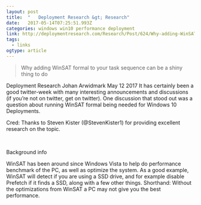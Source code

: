 ```yaml
---
layout: post 
title:  "	Deployment Research &gt; Research" 
date:   2017-05-14T07:25:51.993Z 
categories: windows win10 performance deployment
link: http://deploymentresearch.com/Research/Post/624/Why-adding-WinSAT-formal-to-your-task-sequence-can-be-a-shiny-thing-to-do 
tags:
  - links
ogtype: article 
---
```


> Why adding WinSAT formal to your task sequence can be a shiny thing to do

Deployment Research
Johan Arwidmark
May
12
2017
It has certainly been a good twitter-week with many interesting announcements and discussions (if you’re not on twitter, get on twitter). One discussion that stood out was a question about running WinSAT formal being needed for Windows 10 Deployments.

Cred: Thanks to Steven Kister (@StevenKister1) for providing excellent research on the topic.

 

Background info

WinSAT has been around since Windows Vista to help do performance benchmark of the PC, as well as optimize the system. As a good example, WinSAT will detect if you are using a SSD drive, and for example disable Prefetch if it finds a SSD, along with a few other things. Shorthand: Without the optimizations from WinSAT a PC may not give you the best performance.

